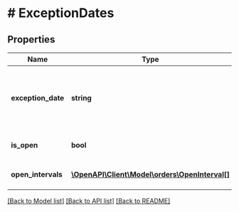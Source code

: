 # # ExceptionDates

## Properties

Name | Type | Description | Notes
------------ | ------------- | ------------- | -------------
**exception_date** | **string** | Date when the business is closed, in &lt;a href&#x3D;&#39;https://developer-docs.amazon.com/sp-api/docs/iso-8601&#39;&gt;ISO 8601&lt;/a&gt; date format. | [optional]
**is_open** | **bool** | Boolean indicating if the business is closed or open on that date. | [optional]
**open_intervals** | [**\OpenAPI\Client\Model\orders\OpenInterval[]**](OpenInterval.md) | Time window during the day when the business is open. | [optional]

[[Back to Model list]](../../README.md#models) [[Back to API list]](../../README.md#endpoints) [[Back to README]](../../README.md)
